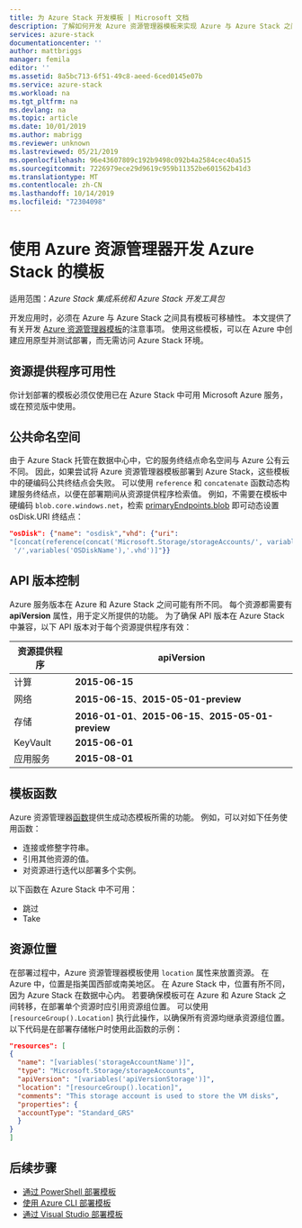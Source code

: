 ```yaml
---
title: 为 Azure Stack 开发模板 | Microsoft 文档
description: 了解如何开发 Azure 资源管理器模板来实现 Azure 与 Azure Stack 之间的应用可移植性。
services: azure-stack
documentationcenter: ''
author: mattbriggs
manager: femila
editor: ''
ms.assetid: 8a5bc713-6f51-49c8-aeed-6ced0145e07b
ms.service: azure-stack
ms.workload: na
ms.tgt_pltfrm: na
ms.devlang: na
ms.topic: article
ms.date: 10/01/2019
ms.author: mabrigg
ms.reviewer: unknown
ms.lastreviewed: 05/21/2019
ms.openlocfilehash: 96e43607809c192b9498c092b4a2584cec40a515
ms.sourcegitcommit: 7226979ece29d9619c959b11352be601562b41d3
ms.translationtype: MT
ms.contentlocale: zh-CN
ms.lasthandoff: 10/14/2019
ms.locfileid: "72304098"
---
```

# <a name="develop-templates-for-azure-stack-with-azure-resource-manager"></a>使用 Azure 资源管理器开发 Azure Stack 的模板

适用范围：*Azure Stack 集成系统和 Azure Stack 开发工具包*

开发应用时，必须在 Azure 与 Azure Stack 之间具有模板可移植性。 本文提供了有关开发 [Azure 资源管理器模板](https://download.microsoft.com/download/E/A/4/EA4017B5-F2ED-449A-897E-BD92E42479CE/Getting_Started_With_Azure_Resource_Manager_white_paper_EN_US.pdf)的注意事项。 使用这些模板，可以在 Azure 中创建应用原型并测试部署，而无需访问 Azure Stack 环境。

## <a name="resource-provider-availability"></a>资源提供程序可用性

你计划部署的模板必须仅使用已在 Azure Stack 中可用 Microsoft Azure 服务，或在预览版中使用。

## <a name="public-namespaces"></a>公共命名空间

由于 Azure Stack 托管在数据中心中，它的服务终结点命名空间与 Azure 公有云不同。 因此，如果尝试将 Azure 资源管理器模板部署到 Azure Stack，这些模板中的硬编码公共终结点会失败。 可以使用 `reference` 和 `concatenate` 函数动态构建服务终结点，以便在部署期间从资源提供程序检索值。 例如，不需要在模板中硬编码 `blob.core.windows.net`，检索 [primaryEndpoints.blob](https://github.com/Azure/AzureStack-QuickStart-Templates/blob/master/101-vm-windows-create/azuredeploy.json#L175) 即可动态设置 osDisk.URI 终结点：

```json
"osDisk": {"name": "osdisk","vhd": {"uri":
"[concat(reference(concat('Microsoft.Storage/storageAccounts/', variables('storageAccountName')), '2015-06-15').primaryEndpoints.blob, variables('vmStorageAccountContainerName'),
 '/',variables('OSDiskName'),'.vhd')]"}}
```

## <a name="api-versioning"></a>API 版本控制

Azure 服务版本在 Azure 和 Azure Stack 之间可能有所不同。 每个资源都需要有 **apiVersion** 属性，用于定义所提供的功能。 为了确保 API 版本在 Azure Stack 中兼容，以下 API 版本对于每个资源提供程序有效：

| 资源提供程序 | apiVersion |
| --- | --- |
| 计算 |**2015-06-15** |
| 网络 |**2015-06-15**、**2015-05-01-preview** |
| 存储 |**2016-01-01**、**2015-06-15**、**2015-05-01-preview** |
| KeyVault | **2015-06-01** |
| 应用服务 |**2015-08-01** |

## <a name="template-functions"></a>模板函数

Azure 资源管理器[函数](/azure/azure-resource-manager/resource-group-template-functions)提供生成动态模板所需的功能。 例如，可以对如下任务使用函数：

* 连接或修整字符串。
* 引用其他资源的值。
* 对资源进行迭代以部署多个实例。

以下函数在 Azure Stack 中不可用：

* 跳过
* Take

## <a name="resource-location"></a>资源位置

在部署过程中，Azure 资源管理器模板使用 `location` 属性来放置资源。 在 Azure 中，位置是指美国西部或南美地区。 在 Azure Stack 中，位置有所不同，因为 Azure Stack 在数据中心内。 若要确保模板可在 Azure 和 Azure Stack 之间转移，在部署单个资源时应引用资源组位置。 可以使用 `[resourceGroup().Location]` 执行此操作，以确保所有资源均继承资源组位置。 以下代码是在部署存储帐户时使用此函数的示例：

```json
"resources": [
{
  "name": "[variables('storageAccountName')]",
  "type": "Microsoft.Storage/storageAccounts",
  "apiVersion": "[variables('apiVersionStorage')]",
  "location": "[resourceGroup().location]",
  "comments": "This storage account is used to store the VM disks",
  "properties": {
  "accountType": "Standard_GRS"
  }
}
]
```

## <a name="next-steps"></a>后续步骤

* [通过 PowerShell 部署模板](azure-stack-deploy-template-powershell.md)
* [使用 Azure CLI 部署模板](azure-stack-deploy-template-command-line.md)
* [通过 Visual Studio 部署模板](azure-stack-deploy-template-visual-studio.md)
